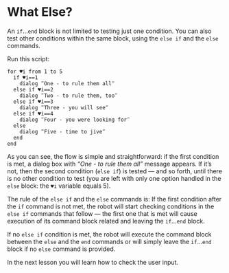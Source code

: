 # What Else?

An `if`…`end` block is not limited to testing just one condition. You can also test other conditions within the same block, using the `else if` and the `else` commands.

Run this script:

```G1ANT
for ♥i from 1 to 5
  if ♥i==1
    dialog ‴One - to rule them all‴
  else if ♥i==2
    dialog ‴Two - to rule them, too‴
  else if ♥i==3
    dialog ‴Three - you will see‴
  else if ♥i==4
    dialog ‴Four - you were looking for‴
  else
    dialog ‴Five - time to jive‴
  end
end
```

As you can see, the flow is simple and straightforward: if the first condition is met, a dialog box with *“One - to rule them all”* message appears. If it’s not, then the second condition (`else if`) is tested — and so forth, until there is no other condition to test (you are left with only one option handled in the `else` block: the `♥i` variable equals 5).

The rule of the `else if` and the `else` commands is: If the first condition after the `if` command is not met, the robot will start checking conditions in the `else if` commands that follow — the first one that is met will cause execution of its command block related and leaving the `if`…`end` block.

If no `else if` condition is met, the robot will execute the command block between the `else` and the `end` commands or will simply leave the `if`…`end` block if no `else` command is provided.

In the next lesson you will learn how to check the user input.
